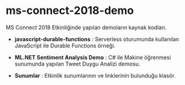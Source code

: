 # ms-connect-2018-demo
MS Connect 2018 Etkinliğinde yapılan demoların kaynak kodları.

- **javascript-durable-functions** : Serverless oturumunda kullanılan JavaScript ile Durable Functions örneği.

- **ML.NET Sentiment Analysis Demo** : C# ile Makine öğrenmesi sunumunda yapılan Tweet Duygu Analizi demosu.

- **Sunumlar** : Etkinlik sunumlarının ve linklerinin bulunduğu klasör.

